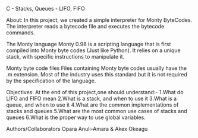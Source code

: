 C - Stacks, Queues - LIFO, FIFO

About: In this project, we created a simple interpreter for Monty ByteCodes. The interpreter reads a bytecode file and executes the bytecode commands.

The Monty language
Monty 0.98 is a scripting language that is first compiled into Monty byte codes (Just like Python). It relies on a unique stack, with specific instructions to manipulate it.

Monty byte code files
Files containing Monty byte codes usually have the .m extension. Most of the industry uses this standard but it is not required by the specification of the language. 

Objectives:
At the end of this project,one should understand:-
1.What do LIFO and FIFO mean
2.What is a stack, and when to use it
3.What is a queue, and when to use it
4.What are the common implementations of stacks and queues
5.What are the most common use cases of stacks and queues
6.What is the proper way to use global variables.



Authors/Collaborators
Opara Anuli-Amara & Akex Okeagu

